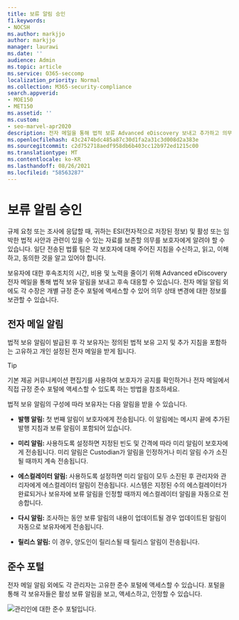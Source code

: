 ```yaml
---
title: 보류 알림 승인
f1.keywords:
- NOCSH
ms.author: markjjo
author: markjjo
manager: laurawi
ms.date: ''
audience: Admin
ms.topic: article
ms.service: O365-seccomp
localization_priority: Normal
ms.collection: M365-security-compliance
search.appverid:
- MOE150
- MET150
ms.assetid: ''
ms.custom:
- seo-marvel-apr2020
description: 전자 메일을 통해 법적 보류 Advanced eDiscovery 보내고 추가하고 의무 상태를 모니터링하는 데 사용할 수 있는 방법을 배워야 합니다.
ms.openlocfilehash: 43c2474bdc485a87c30d1fa2a31c3d008d2a383e
ms.sourcegitcommit: c2d752718aedf958db6b403cc12b972ed1215c00
ms.translationtype: MT
ms.contentlocale: ko-KR
ms.lasthandoff: 08/26/2021
ms.locfileid: "58563287"
---
```

# <a name="acknowledge-a-hold-notification"></a>보류 알림 승인

규제 요청 또는 조사에 응답할 때, 귀하는 ESI(전자적으로 저장된 정보) 및 활성 또는 임박한 법적 사안과 관련이 있을 수 있는 자료를 보존할 의무를 보호자에게 알려야 할 수 있습니다. 일단 전송된 법률 팀은 각 보호자에 대해 주어진 지침을 수신하고, 읽고, 이해하고, 동의한 것을 알고 있어야 합니다.

보유자에 대한 후속조치의 시간, 비용 및 노력을 줄이기 위해 Advanced eDiscovery 전자 메일을 통해 법적 보유 알림을 보내고 후속 대응할 수 있습니다. 전자 메일 알림 외에도 각 수장은 개별 규정 준수 포털에 액세스할 수 있어 의무 상태 변경에 대한 정보를 보관할 수 있습니다.

## <a name="email-notifications"></a>전자 메일 알림

법적 보유 알림이 발급된 후 각 보유자는 정의된 법적 보유 고지 및 추가 지침을 포함하는 고유하고 개인 설정된 전자 메일을 받게 됩니다. 

> [!TIP]
> 기본 제공 커뮤니케이션 편집기를 [](using-communications-editor.md) 사용하여 보호자가 공지를 확인하거나 전자 메일에서 직접 규정 준수 포털에 액세스할 수 있도록 하는 방법을 참조하세요.

법적 보유 알림의 구성에 따라 보유자는 다음 알림을 받을 수 있습니다. 

- **발행 알림:** 첫 번째 알림이 보호자에게 전송됩니다. 이 알림에는 메시지 끝에 추가된 발행 지침과 보류 알림이 포함되어 있습니다.

- **미리 알림:** 사용하도록 설정하면 지정된 빈도 및 간격에 따라 미리 알림이 보호자에게 전송됩니다. 미리 알림은 Custodian가 알림을 인정하거나 미리 알림 수가 소진될 때까지 계속 전송됩니다.

- **에스컬레이터 알림:** 사용하도록 설정하면 미리 알림이 모두 소진된 후 관리자와 관리자에게 에스컬레이터 알림이 전송됩니다. 시스템은 지정된 수의 에스컬레이터가 완료되거나 보유자에 보류 알림을 인정할 때까지 에스컬레이터 알림을 자동으로 전송합니다.

- **다시 알림:** 조사하는 동안 보류 알림의 내용이 업데이트될 경우 업데이트된 알림이 자동으로 보유자에게 전송됩니다.

- **릴리스 알림:** 이 경우, 양도인이 릴리스될 때 릴리스 알림이 전송됩니다. 

## <a name="compliance-portal"></a>준수 포털

전자 메일 알림 외에도 각 관리자는 고유한 준수 포털에 액세스할 수 있습니다. 포털을 통해 각 보유자들은 활성 보류 알림을 보고, 액세스하고, 인정할 수 있습니다.

![관리인에 대한 준수 포털입니다.](../media/CustodianPortal.jpg)
